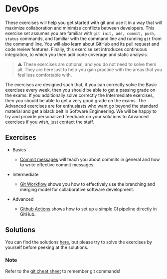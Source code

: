 # DevOps

These exercises will help you get started with git and use it in a way that will maximize collaboration and minimize conflicts between developers. 
This exercise set assumes you are familiar with `git init, add, commit, push, status` commands, and familiar with the command line and running `git` from the command line.
You will also learn about GitHub and its pull request and code review features.
Finally, this exercise set introduces continuous integration, to which you then add code coverage and static analysis.

> :warning:  These exercises are optional, and you do not need to solve them all. They are here just to help you gain practice with the areas that you feel less comfortable with.

The exercises are designed such that, if you can correctly solve the Basic exercises every week, then you should be able to get a passing grade on the exams. If you additionally solve correctly the Intermediate exercises, then you should be able to get a very good grade on the exams. The Advanced exercises are for enthusiasts who want go beyond the standard material and get a black belt in Software Engineering. We will be happy to try and provide personalized feedback on your solutions to Advanced exercises if you wish, just contact the staff.

## Exercises

- Basics
  - [Commit messages](commit-messages.md) will teach you about commits in general and how to write effective commit messages.

- Intermediate
  - [Git Workflow](git-workflow) shows you how to effectively use the branching and merging model for collaborative software development.

- Advanced
  - [Github Actions](operations.md) shows how to set up a simple CI pipeline directly in GitHub.

## Solutions

You can find the solutions [here](solutions), but please try to solve the exercises by yourself before peeking at the solutions.


### Note

Refer to the [git cheat sheet](https://education.github.com/git-cheat-sheet-education.pdf) to remember git commands!
